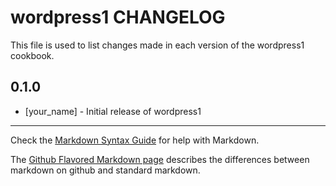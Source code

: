 # wordpress1 CHANGELOG

This file is used to list changes made in each version of the wordpress1 cookbook.

## 0.1.0
- [your_name] - Initial release of wordpress1

- - -
Check the [Markdown Syntax Guide](http://daringfireball.net/projects/markdown/syntax) for help with Markdown.

The [Github Flavored Markdown page](http://github.github.com/github-flavored-markdown/) describes the differences between markdown on github and standard markdown.
